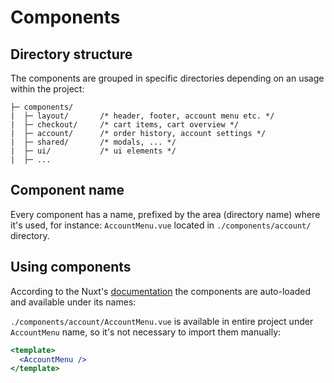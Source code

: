 # Components

## Directory structure

The components are grouped in specific directories depending on an usage within the project:

```text
├─ components/
|  ├─ layout/       /* header, footer, account menu etc. */
|  ├─ checkout/     /* cart items, cart overview */
|  ├─ account/      /* order history, account settings */
|  ├─ shared/       /* modals, ... */
|  ├─ ui/           /* ui elements */
|  ├─ ...
```

## Component name

Every component has a name, prefixed by the area (directory name) where it's used, for instance: `AccountMenu.vue` located in `./components/account/` directory.

## Using components

According to the Nuxt's [documentation](https://v3.nuxtjs.org/guide/directory-structure/components/#component-names) the components are auto-loaded and available under its names:

`./components/account/AccountMenu.vue` is available in entire project under `AccountMenu` name, so it's not necessary to import them manually:

```jsx
<template>
  <AccountMenu />
</template>
```
